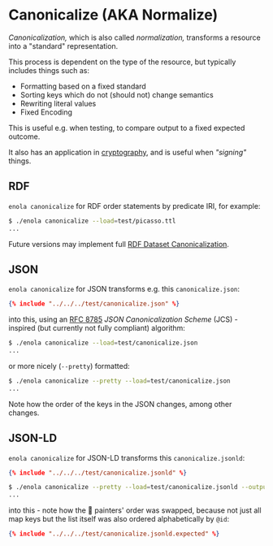 <!--
    SPDX-License-Identifier: Apache-2.0

    Copyright 2023-2025 The Enola <https://enola.dev> Authors

    Licensed under the Apache License, Version 2.0 (the "License");
    you may not use this file except in compliance with the License.
    You may obtain a copy of the License at

        https://www.apache.org/licenses/LICENSE-2.0

    Unless required by applicable law or agreed to in writing, software
    distributed under the License is distributed on an "AS IS" BASIS,
    WITHOUT WARRANTIES OR CONDITIONS OF ANY KIND, either express or implied.
    See the License for the specific language governing permissions and
    limitations under the License.
-->

# Canonicalize (AKA Normalize)

_Canonicalization,_ which is also called _normalization,_ transforms a resource into a "standard" representation.

This process is dependent on the type of the resource, but typically includes things such as:

* Formatting based on a fixed standard
* Sorting keys which do not (should not) change semantics
* Rewriting literal values
* Fixed Encoding

This is useful e.g. when testing, to compare output to a fixed expected outcome.

It also has an application in [cryptography](https://github.com/enola-dev/enola/issues/284), and is useful when _"signing"_ things.

## RDF

`enola canonicalize` for RDF order statements by predicate IRI, for example:

```bash cd ../.././..
$ ./enola canonicalize --load=test/picasso.ttl
...
```

Future versions may implement full [RDF Dataset Canonicalization](https://www.w3.org/TR/rdf-canon/).

## JSON

`enola canonicalize` for JSON transforms e.g. this `canonicalize.json`:

```json
{% include "../../../test/canonicalize.json" %}
```

into this, using an [RFC 8785](https://www.rfc-editor.org/rfc/rfc8785) _JSON Canonicalization Scheme_ (JCS) -inspired (but currently not fully compliant) algorithm:

```bash cd ../.././..
$ ./enola canonicalize --load=test/canonicalize.json
...
```

or more nicely (`--pretty`) formatted:

```bash cd ../.././..
$ ./enola canonicalize --pretty --load=test/canonicalize.json
...
```

Note how the order of the keys in the JSON changes, among other changes.

## JSON-LD

`enola canonicalize` for JSON-LD transforms this `canonicalize.jsonld`:

```json
{% include "../../../test/canonicalize.jsonld" %}
```

```bash cd ../.././..
$ ./enola canonicalize --pretty --load=test/canonicalize.jsonld --output=test/canonicalize.jsonld.expected
...
```

into this - note how the 🎨 painters' order was swapped, because not just all map keys but the list itself was also ordered alphabetically by `@id`:

```json
{% include "../../../test/canonicalize.jsonld.expected" %}
```
